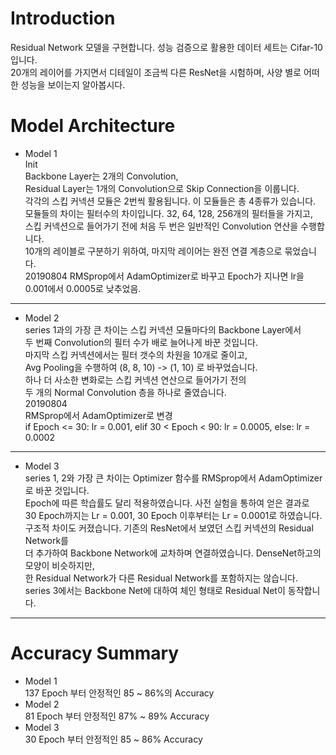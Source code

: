 # Introduction  
Residual Network 모델을 구현합니다. 성능 검증으로 활용한 데이터 세트는 Cifar-10 입니다.  
20개의 레이어를 가지면서 디테일이 조금씩 다른 ResNet을 시험하며, 사양 별로 어떠한 성능을 보이는지 알아봅시다.  
# Model Architecture  
- Model 1  
Init  
Backbone Layer는 2개의 Convolution,  
Residual Layer는 1개의 Convolution으로 Skip Connection을 이룹니다.  
각각의 스킵 커넥션 모듈은 2번씩 활용됩니다. 이 모듈들은 총 4종류가 있습니다.  
모듈들의 차이는 필터수의 차이입니다. 32, 64, 128, 256개의 필터들을 가지고,  
스킵 커넥션으로 들어가기 전에 처음 두 번은 일반적인 Convolution 연산을 수행합니다.  
10개의 레이블로 구분하기 위하여, 마지막 레이어는 완전 연결 계층으로 묶었습니다.  
20190804
RMSprop에서 AdamOptimizer로 바꾸고 Epoch가 지나면 lr을 0.001에서 0.0005로 낮추었음.
-------------------------------------------------------------------------------
- Model 2  
series 1과의 가장 큰 차이는 스킵 커넥션 모듈마다의 Backbone Layer에서  
두 번째 Convolution의 필터 수가 배로 늘어나게 바꾼 것입니다.  
마지막 스킵 커넥션에서는 필터 갯수의 차원을 10개로 줄이고,  
Avg Pooling을 수행하여 (8, 8, 10) -> (1, 10) 로 바꾸었습니다.  
하나 더 사소한 변화로는 스킵 커넥션 연산으로 들어가기 전의  
두 개의 Normal Convolution 층을 하나로 줄였습니다.  
20190804  
RMSprop에서 AdamOptimizer로 변경  
if Epoch <= 30: lr = 0.001, elif 30 < Epoch < 90: lr = 0.0005, else: lr = 0.0002
-------------------------------------------------------------------------------
- Model 3  
series 1, 2와 가장 큰 차이는 Optimizer 함수를 RMSprop에서 AdamOptimizer로 바꾼 것입니다.  
Epoch에 따른 학습률도 달리 적용하였습니다. 사전 실험을 통하여 얻은 결과로  
30 Epoch까지는 Lr = 0.001, 30 Epoch 이후부터는 Lr = 0.0001로 하였습니다.  
구조적 차이도 커졌습니다. 기존의 ResNet에서 보였던 스킵 커넥션의 Residual Network를  
더 추가하여 Backbone Network에 교차하며 연결하였습니다. DenseNet하고의 모양이 비슷하지만,  
한 Residual Network가 다른 Residual Network를 포함하지는 않습니다.  
series 3에서는 Backbone Net에 대하여 체인 형태로 Residual Net이 동작합니다.
-------------------------------------------------------------------------------
# Accuracy Summary  
- Model 1  
  137 Epoch 부터 안정적인 85 ~ 86%의 Accuracy  
- Model 2  
  81 Epoch 부터 안정적인 87% ~ 89% Accuracy  
- Model 3  
  30 Epoch 부터 안정적인 85 ~ 86% Accuracy  
